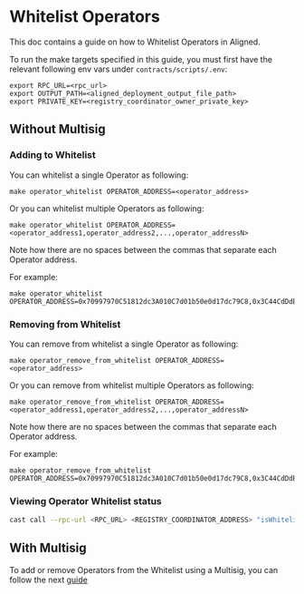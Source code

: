 # Whitelist Operators
This doc contains a guide on how to Whitelist Operators in Aligned.

To run the make targets specified in this guide, you must first have the relevant following env vars under `contracts/scripts/.env`:
```
export RPC_URL=<rpc_url>
export OUTPUT_PATH=<aligned_deployment_output_file_path>
export PRIVATE_KEY=<registry_coordinator_owner_private_key>
```

## Without Multisig

### Adding to Whitelist

You can whitelist a single Operator as following:
```
make operator_whitelist OPERATOR_ADDRESS=<operator_address>
```

Or you can whitelist multiple Operators as following:
```
make operator_whitelist OPERATOR_ADDRESS=<operator_address1,operator_address2,...,operator_addressN>
```

Note how there are no spaces between the commas that separate each Operator address.

For example:
```
make operator_whitelist OPERATOR_ADDRESS=0x70997970C51812dc3A010C7d01b50e0d17dc79C8,0x3C44CdDdB6a900fa2b585dd299e03d12FA4293BC,0x90F79bf6EB2c4f870365E785982E1f101E93b906
```

### Removing from Whitelist

You can remove from whitelist a single Operator as following:
```
make operator_remove_from_whitelist OPERATOR_ADDRESS=<operator_address>
```

Or you can remove from whitelist multiple Operators as following:
```
make operator_remove_from_whitelist OPERATOR_ADDRESS=<operator_address1,operator_address2,...,operator_addressN>
```

Note how there are no spaces between the commas that separate each Operator address.

For example:
```
make operator_remove_from_whitelist OPERATOR_ADDRESS=0x70997970C51812dc3A010C7d01b50e0d17dc79C8,0x3C44CdDdB6a900fa2b585dd299e03d12FA4293BC,0x90F79bf6EB2c4f870365E785982E1f101E93b906
```

### Viewing Operator Whitelist status 

```bash
cast call --rpc-url <RPC_URL> <REGISTRY_COORDINATOR_ADDRESS> "isWhitelisted(address)" <OPERATOR_ADDRESS>
```


## With Multisig

To add or remove Operators from the Whitelist using a Multisig, you can follow the next [guide](./5_b_1_propose_whitelist.md)
